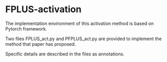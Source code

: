 # FPLUS-activation

The implementation environment of this activation method is based on Pytorch framework. 

Two files FPLUS_act.py and PFPLUS_act.py are provided to implement the method that paper has proposed.

Specific details are described in the files as annotations.
